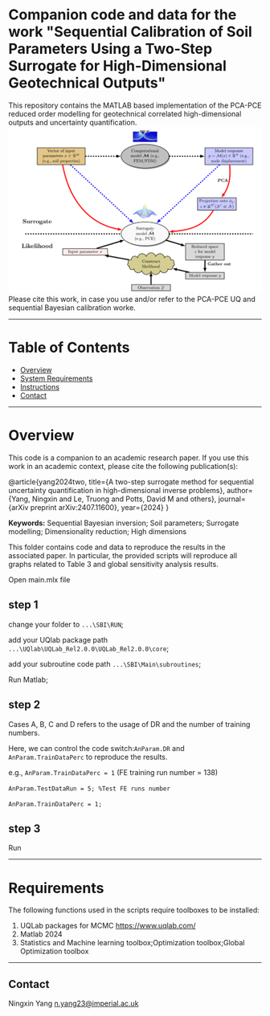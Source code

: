 # Companion code and data for the work "Sequential Calibration of Soil Parameters Using a Two-Step Surrogate for High-Dimensional Geotechnical Outputs"

  This repository contains the MATLAB based implementation of the PCA-PCE reduced order modelling for geotechnical correlated high-dimensional outputs and uncertainty quantification. 
  ![alt text](image.png)
  Please cite this work, in case you use and/or refer to the PCA-PCE UQ and sequential Bayesian calibration worke.

--------------------
# Table of Contents
<!-- TOC depthFrom:2 depthTo:4 withLinks:1 updateOnSave:1 orderedList:0 -->
- [Overview](#Overview)
- [System Requirements](#Requirements)
- [Instructions](#Instructions)
- [Contact](#Contact)
<!-- /TOC -->
---------------------
# Overview <a name="Overview"></a>
This code is a companion to an academic research paper. If you use this work in an academic context, please cite the following publication(s):

  @article{yang2024two,
    title={A two-step surrogate method for sequential uncertainty quantification in high-dimensional inverse problems},
    author={Yang, Ningxin and Le, Truong and Potts, David M and others},
    journal={arXiv preprint arXiv:2407.11600},
    year={2024}
  }

**Keywords:** Sequential Bayesian inversion; Soil parameters; Surrogate modelling; Dimensionality reduction; High dimensions

This folder contains code and data to reproduce the results in the associated paper. In particular, the provided scripts will reproduce all graphs related to Table 3 and global sensitivity analysis results.

Open main.mlx file
## step 1
change your folder to `...\SBI\RUN`;

add your UQlab package path `...\UQlab\UQLab_Rel2.0.0\UQLab_Rel2.0.0\core`;

add your subroutine code path `...\SBI\Main\subroutines`;

Run Matlab;

## step 2
Cases A, B, C and D refers to the usage of DR and the number of training numbers.

Here, we can control the code switch:`AnParam.DR` and `AnParam.TrainDataPerc` to reproduce the results.

e.g., `AnParam.TrainDataPerc = 1` (FE training run number = 138)

  `AnParam.TestDataRun = 5; %Test FE runs number`

  `AnParam.TrainDataPerc = 1;`

## step 3
Run

---------------------
# Requirements <a name="Requirements"></a>
The following functions used in the scripts require toolboxes to be installed:
1. UQLab packages for MCMC https://www.uqlab.com/
2. Matlab 2024
3. Statistics and Machine learning toolbox;Optimization toolbox;Global Optimization toolbox


---------------------
## Contact <a name="Contact"></a>
Ningxin Yang
n.yang23@imperial.ac.uk